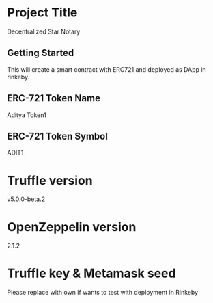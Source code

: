 # Project Title

Decentralized Star Notary

## Getting Started

This will create a smart contract with ERC721 and deployed as DApp in rinkeby.

## ERC-721 Token Name
Aditya Token1

## ERC-721 Token Symbol
ADIT1


# Truffle version
 v5.0.0-beta.2

# OpenZeppelin version

2.1.2

# Truffle key & Metamask seed

Please replace with own if wants to test with deployment in Rinkeby




